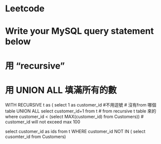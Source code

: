 # Leetcode


# Write your MySQL query statement below

# 用 “recursive”
# 用 UNION ALL 填滿所有的數

WITH RECURSIVE t as (
    select 1 as customer_id #不用逗號    # 沒有from 哪個 table
    UNION ALL
    select customer_id+1 from t  # from recursive t table 來的
    where customer_id < 
        (select MAX(customer_id) 
        from Customers))   # customer_id will not exceed max 100       
                                
select customer_id as ids 
from t
WHERE customer_id NOT IN (
    select cusomter_id from Customers) 
